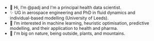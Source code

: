 - 👋 Hi, I’m @padj and I'm a principal health data scientist.
- ✨ UG in aerospace engineering and PhD in fluid dynamics and individual-based modelling (University of Leeds).
- 👀 I’m interested in machine learning, heuristic optimisation, predictive modelling, and their application to health and pharma.
- 🌱 I'm big on nature, being outside, plants, and mountains.

<!---
This bit is a comment.
padj/padj is a ✨ special ✨ repository because its `README.md` (this file) appears on your GitHub profile.
You can click the Preview link to take a look at your changes.
--->
